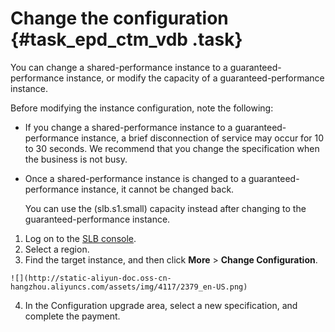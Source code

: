 # Change the configuration {#task_epd_ctm_vdb .task}

You can change a shared-performance instance to a guaranteed-performance instance, or modify the capacity of a guaranteed-performance instance.

Before modifying the instance configuration, note the following:

-   If you change a shared-performance instance to a guaranteed-performance instance, a brief disconnection of service may occur for 10 to 30 seconds. We recommend that you change the specification when the business is not busy.
-   Once a shared-performance instance is changed to a guaranteed-performance instance, it cannot be changed back.

    You can use the \(slb.s1.small\) capacity instead after changing to the guaranteed-performance instance.


1.   Log on to the [SLB console](https://slbnew.console.aliyun.com/#/list/cn-hangzhou). 
2.   Select a region. 
3.   Find the target instance, and then click **More** \> **Change Configuration**. 

    ![](http://static-aliyun-doc.oss-cn-hangzhou.aliyuncs.com/assets/img/4117/2379_en-US.png)

4.   In the Configuration upgrade area, select a new specification, and complete the payment. 

